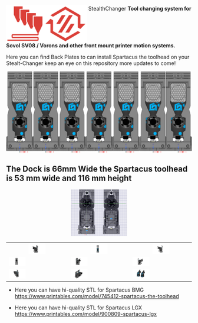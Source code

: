  <img src="https://github.com/DraftShift/StealthChanger/blob/main/media/Stealthchanger_toolchanger_logo.png?raw=true" height="100" align="top" /> StealthChanger
**Tool changing system for Sovol SV08 / Vorons and other front mount printer motion systems.**

Here you can find Back Plates to can install Spartacus the toolhead on your Stealt-Changer
keep an eye on this repository more updates to come!
<div align="center">
  <img style="max-width: 100%;" src="https://github.com/dury10/Spartacus/blob/main/Stealth-Changer/Media/7%20Spartacus%20Stealth-Changer-462%20mm%20wide%20png.png"  />
</div>

## The Dock is 66mm Wide the Spartacus toolhead is 53 mm wide and 116 mm height  
<div align="center">
 <img style="max-width: 30%;" src="https://github.com/dury10/Spartacus/blob/main/Stealth-Changer/Media/11.png"  />
</div>

 <table border="0"> 
        <tr> 
            <th><img style="max-width: 30%;" src="https://github.com/dury10/Spartacus/blob/main/Stealth-Changer/Media/1.png"  /></th> 
            <th><img style="max-width: 30%;" src="https://github.com/dury10/Spartacus/blob/main/Stealth-Changer/Media/2.png"  /></th> 
            <th><img style="max-width: 30%;" src="https://github.com/dury10/Spartacus/blob/main/Stealth-Changer/Media/3.png"  /></th> 
        </tr> 
        <tr> 
            <td><img style="max-width: 30%;" src="https://github.com/dury10/Spartacus/blob/main/Stealth-Changer/Media/4.png"  /> 
            </td> 
            <td><img style="max-width: 30%;" src="https://github.com/dury10/Spartacus/blob/main/Stealth-Changer/Media/5.png"  /></td> 
            <td> <img style="max-width: 30%;" src="https://github.com/dury10/Spartacus/blob/main/Stealth-Changer/Media/6.png"  /></td> 
        </tr> 
        <tr> 
            <td><img style="max-width: 30%;" src="https://github.com/dury10/Spartacus/blob/main/Stealth-Changer/Media/8.png"  />  </td> 
            <td><img style="max-width: 30%;" src="https://github.com/dury10/Spartacus/blob/main/Stealth-Changer/Media/9.png"  /></td> 
            <td> <img style="max-width: 30%;" src="https://github.com/dury10/Spartacus/blob/main/Stealth-Changer/Media/10.png" /> </td> 
        </tr> 
    </table> 
    
* Here you can have hi-quality STL for Spartacus BMG
https://www.printables.com/model/745412-spartacus-the-toolhead

* Here you can have hi-quality STL for Spartacus LGX
https://www.printables.com/model/900809-spartacus-lgx



